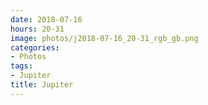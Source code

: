 ```yaml
---
date: 2018-07-16
hours: 20-31
image: photos/j2018-07-16_20-31_rgb_gb.png
categories: 
- Photos 
tags: 
- Jupiter 
title: Jupiter
---
```

